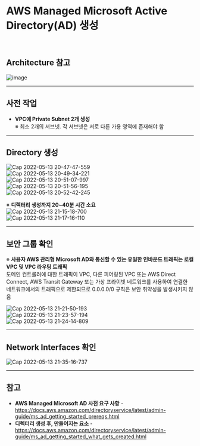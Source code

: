 # AWS Managed Microsoft Active Directory(AD) 생성

<br/>

## Architecture 참고
![image](https://user-images.githubusercontent.com/46125158/168287819-996f6ba8-7f6a-4140-8501-5cc375635ba2.png)

<hr>

## 사전 작업
- **VPC에 Private Subnet 2개 생성**  
  ※ 최소 2개의 서브넷. 각 서브넷은 서로 다른 가용 영역에 존재해야 함

<hr>

## Directory 생성
![Cap 2022-05-13 20-47-47-559](https://user-images.githubusercontent.com/46125158/168277977-4a04a376-2cf0-4e3a-9fc2-cbf708a31a0a.png)  
![Cap 2022-05-13 20-49-34-221](https://user-images.githubusercontent.com/46125158/168279090-80a8cbd3-f3b0-4033-a3f4-9d8f6754bea7.png)  
![Cap 2022-05-13 20-51-07-997](https://user-images.githubusercontent.com/46125158/168279098-b6a2efb3-7111-46ad-99ab-4f98e799f42d.png)  
![Cap 2022-05-13 20-51-56-195](https://user-images.githubusercontent.com/46125158/168279104-21cea3e9-9f7e-4abd-835c-b2b7a9f70ff6.png)  
![Cap 2022-05-13 20-52-42-245](https://user-images.githubusercontent.com/46125158/168279116-8f06076e-7cb7-45f4-b8ff-570f9a17b016.png)

※ **디렉터리 생성까지 20~40분 시간 소요**  
![Cap 2022-05-13 21-15-18-700](https://user-images.githubusercontent.com/46125158/168281137-1f951242-5537-402a-ac96-e9f3abf3eb6c.png)  
![Cap 2022-05-13 21-17-16-110](https://user-images.githubusercontent.com/46125158/168281601-d33a2872-e9de-4b70-9c28-e832cd0fb6a4.png)

<hr>

## 보안 그룹 확인
※ **사용자 AWS 관리형 Microsoft AD와 통신할 수 있는 유일한 인바운드 트래픽는 로컬 VPC 및 VPC 라우팅 트래픽**  
도메인 컨트롤러에 대한 트래픽이 VPC, 다른 피어링된 VPC 또는 AWS Direct Connect, AWS Transit Gateway 또는 가상 프라이빗 네트워크를 사용하여 
연결한 네트워크에서의 트래픽으로 제한되므로 0.0.0.0/0 규칙은 보안 취약성을 발생시키지 않음

![Cap 2022-05-13 21-21-50-193](https://user-images.githubusercontent.com/46125158/168283489-bc84786b-f0c1-4060-9f43-a0f43d4be6e2.png)  
![Cap 2022-05-13 21-23-57-194](https://user-images.githubusercontent.com/46125158/168283713-ff941c8e-9110-4a1b-8012-121b21d06557.png)  
![Cap 2022-05-13 21-24-14-809](https://user-images.githubusercontent.com/46125158/168283719-f4371a18-e7c5-4721-8c2c-2f08e793d7b2.png)

<hr>

## Network Interfaces 확인
![Cap 2022-05-13 21-35-16-737](https://user-images.githubusercontent.com/46125158/168284498-098edd29-2abd-44d0-8d3a-8374cdcfc1b6.png)

<hr>

## 참고
- **AWS Managed Microsoft AD 사전 요구 사항** - https://docs.aws.amazon.com/directoryservice/latest/admin-guide/ms_ad_getting_started_prereqs.html
- **디렉터리 생성 후, 만들어지는 요소** - https://docs.aws.amazon.com/directoryservice/latest/admin-guide/ms_ad_getting_started_what_gets_created.html
